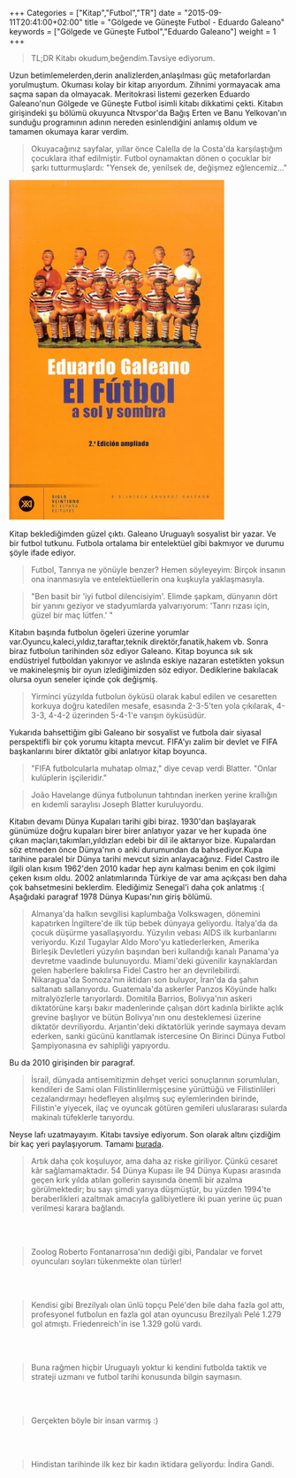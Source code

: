 +++
Categories = ["Kitap","Futbol","TR"]
date = "2015-09-11T20:41:00+02:00"
title = "Gölgede ve Güneşte Futbol - Eduardo Galeano"
keywords = ["Gölgede ve Güneşte Futbol","Eduardo Galeano"]
weight = 1
+++

>TL;DR   Kitabı okudum,beğendim.Tavsiye ediyorum.


Uzun betimlemelerden,derin analizlerden,anlaşılması güç metaforlardan yorulmuştum. Okuması kolay bir kitap arıyordum. Zihnimi yormayacak ama saçma sapan da olmayacak. Meritokrasi listemi gezerken Eduardo Galeano'nun Gölgede ve Güneşte Futbol isimli kitabı dikkatimi çekti. Kitabın girişindeki şu bölümü okuyunca Ntvspor'da  Bağış Erten ve Banu Yelkovan'ın sunduğu programının adının nereden esinlendiğini anlamış oldum ve tamamen okumaya karar verdim.

>Okuyacağınız sayfalar, yıllar önce Calella de la Costa'da karşılaştığım çocuklara ithaf edilmiştir. Futbol oynamaktan dönen o çocuklar bir şarkı tutturmuşlardı:   "Yensek de, yenilsek de, değişmez eğlencemiz..."


![golgede-guneste-futbol-kapak](/img/golgede-guneste-futbol-kapak.jpg)

<!--more-->



Kitap beklediğimden güzel çıktı. Galeano Uruguaylı sosyalist bir yazar. Ve bir futbol tutkunu. Futbola ortalama bir entelektüel gibi bakmıyor ve durumu şöyle ifade ediyor.

>Futbol, Tanrıya ne yönüyle benzer? Hemen söyleyeyim: Birçok insanın ona inanmasıyla ve entelektüellerin ona kuşkuyla yaklaşmasıyla.

>"Ben basit bir 'iyi futbol dilencisiyim'. Elimde şapkam, dünyanın dört bir yanını geziyor ve stadyumlarda yalvarıyorum: 'Tanrı rızası için, güzel bir maç lütfen.' "

Kitabın başında futbolun ögeleri üzerine yorumlar var.Oyuncu,kaleci,yıldız,taraftar,teknik direktör,fanatik,hakem vb. Sonra biraz futbolun tarihinden söz ediyor Galeano. Kitap boyunca sık sık endüstriyel futboldan yakınıyor ve aslında eskiye nazaran estetikten yoksun ve makineleşmiş bir oyun izlediğimizden söz ediyor. Dediklerine bakılacak olursa oyun seneler içinde çok değişmiş.

>Yirminci yüzyılda futbolun öyküsü olarak kabul edilen ve cesaretten korkuya doğru katedilen mesafe, esasında 2-3-5'ten yola çıkılarak, 4-3-3, 4-4-2 üzerinden 5-4-1'e varışın öyküsüdür.

Yukarıda bahsettiğim gibi Galeano bir sosyalist ve futbola dair siyasal perspektifli bir çok yorumu kitapta mevcut. FIFA'yı zalim bir devlet ve FIFA başkanlarını birer diktatör gibi anlatıyor kitap boyunca.

>"FIFA futbolcularla muhatap olmaz," diye cevap verdi Blatter. "Onlar kulüplerin işçileridir."


>João Havelange dünya futbolunun tahtından inerken yerine krallığın en kıdemli saraylısı Joseph Blatter kuruluyordu.

Kitabın devamı Dünya Kupaları tarihi gibi biraz. 1930'dan başlayarak günümüze doğru kupaları birer birer anlatıyor yazar ve her kupada öne çıkan maçları,takımları,yıldızları edebi bir dil ile aktarıyor bize. Kupalardan söz etmeden önce Dünya'nın o anki durumundan da bahsediyor.Kupa tarihine paralel bir Dünya tarihi mevcut sizin anlayacağınız. Fidel Castro ile ilgili olan kısım 1962'den 2010 kadar hep aynı kalması benim en çok ilgimi  çeken kısım oldu. 2002 anlatımlarında Türkiye de var ama açıkçası ben daha çok bahsetmesini beklerdim. Elediğimiz Senegal'i daha çok anlatmış :( Aşağıdaki paragraf 1978 Dünya Kupası'nın giriş bölümü.

>Almanya'da halkın sevgilisi kaplumbağa Volkswagen, dönemini kapatırken İngiltere'de ilk tüp bebek dünyaya geliyordu. İtalya'da da çocuk düşürme yasallaşıyordu. Yüzyılın vebası AIDS ilk kurbanlarını veriyordu. Kızıl Tugaylar Aldo Moro'yu katlederlerken, Amerika Birleşik Devletleri yüzyılın başından beri kullandığı kanalı Panama'ya devretme vaadinde bulunuyordu. Miami'deki güvenilir kaynaklardan gelen haberlere bakılırsa Fidel Castro her an devrilebilirdi. Nikaragua'da Somoza'nın iktidarı son buluyor, İran'da da şahın saltanatı sallanıyordu. Guatemala'da askerler Panzos Köyünde halkı mitralyözlerle tarıyorlardı. Domitila Barrios, Bolivya'nın askeri diktatörüne karşı bakır madenlerinde çalışan dört kadınla birlikte açlık grevine başlıyor ve bütün Bolivya'nın onu desteklemesi üzerine diktatör devriliyordu. Arjantin'deki diktatörlük yerinde saymaya devam ederken, sanki gücünü kanıtlamak istercesine On Birinci Dünya Futbol Şampiyonasına ev sahipliği yapıyordu.

Bu da 2010 girişinden bir paragraf.

>İsrail, dünyada antisemitizmin dehşet verici sonuçlarının sorumluları, kendileri de Sami olan Filistinlilermişçesine yürüttüğü ve Filistinlileri cezalandırmayı hedefleyen alışılmış suç eylemlerinden birinde, Filistin'e yiyecek, ilaç ve oyuncak götüren gemileri uluslararası sularda makinalı tüfeklerle tarıyordu.

Neyse lafı uzatmayayım. Kitabı tavsiye ediyorum. Son olarak altını çizdiğim bir kaç yeri paylaşıyorum. Tamamı [burada](https://www.goodreads.com/review/show/1386715632?type=review).

>Artık daha çok koşuluyor, ama daha az riske giriliyor. Çünkü cesaret kâr sağlamamaktadır. 54 Dünya Kupası ile 94 Dünya Kupası arasında geçen kırk yılda atılan gollerin sayısında önemli bir azalma görülmektedir; bu sayı şimdi yarıya düşmüştür, bu yüzden 1994'te beraberlikleri azaltmak amacıyla galibiyetlere iki puan yerine üç puan verilmesi karara bağlandı.

<br></br>

>Zoolog Roberto Fontanarrosa'nın dediği gibi, Pandalar ve forvet oyuncuları soyları tükenmekte olan türler!

<br></br>

>Kendisi gibi Brezilyalı olan ünlü topçu Pelé'den bile daha fazla gol attı, profesyonel futbolun en fazla gol atan oyuncusu Brezilyalı Pelé 1.279 gol atmıştı. Friedenreich'in ise 1.329 golü vardı.

<br></br>

>Buna rağmen hiçbir Uruguaylı yoktur ki kendini futbolda taktik ve strateji uzmanı ve futbol tarihi konusunda bilgin saymasın.

<br></br>

>Gerçekten böyle bir insan varmış :)

<br></br>

>Hindistan tarihinde ilk kez bir kadın iktidara geliyordu: İndira Gandi.



